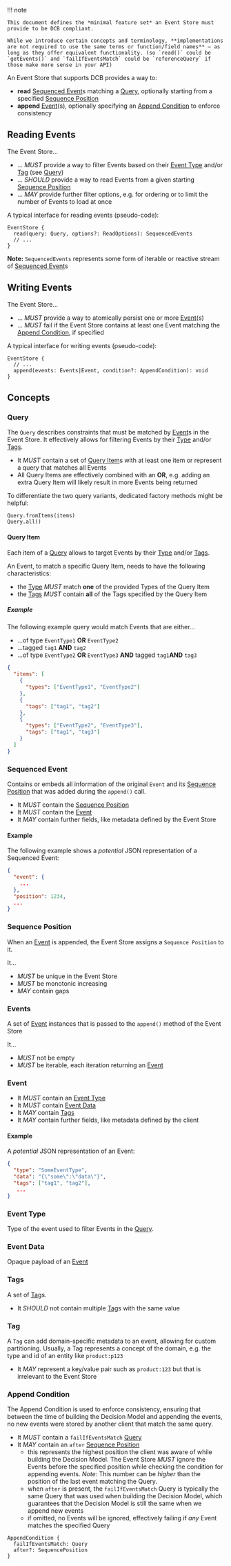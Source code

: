 !!! note

    This document defines the *minimal feature set* an Event Store must provide to be DCB compliant.

    While we introduce certain concepts and terminology, **implementations are not required to use the same terms or function/field names** — as long as they offer equivalent functionality. (so `read()` could be `getEvents()` and `failIfEventsMatch` could be `referenceQuery` if those make more sense in your API)

An Event Store that supports DCB provides a way to:

- **read** [Sequenced Event](#sequenced-event)s matching a [Query](#query), optionally starting from a specified [Sequence Position](#sequence-position)
- **append** [Event](#events)(s), optionally specifying an [Append Condition](#append-condition) to enforce consistency

## Reading Events

The Event Store...

- ... _MUST_ provide a way to filter Events based on their [Event Type](#event-type) and/or [Tag](#tags) (see [Query](#query))
- ... _SHOULD_ provide a way to read Events from a given starting [Sequence Position](#sequence-position)
- ... _MAY_ provide further filter options, e.g. for ordering or to limit the number of Events to load at once 

A typical interface for reading events (pseudo-code):

```{.haskell .no-copy}
EventStore {
  read(query: Query, options?: ReadOptions): SequencedEvents
  // ...
}
```

**Note:** `SequencedEvents` represents some form of iterable or reactive stream of [Sequenced Event](#sequenced-event)s

## Writing Events

The Event Store...

- ... _MUST_ provide a way to atomically persist one or more [Event](#events)(s)
- ... _MUST_ fail if the Event Store contains at least one Event matching the [Append Condition](#append-condition), if specified

A typical interface for writing events (pseudo-code):

```{.haskell .no-copy}
EventStore {
  // ...
  append(events: Events|Event, condition?: AppendCondition): void
}
```

## Concepts

### Query

The `Query` describes constraints that must be matched by [Event](#event)s in the Event Store.
It effectively allows for filtering Events by their [Type](#event-type) and/or [Tags](#tags).

- It _MUST_ contain a set of [Query Item](#query-item)s with at least one item or represent a query that matches all Events
- All Query Items are effectively combined with an **OR**, e.g. adding an extra Query Item will likely result in more Events being returned

To differentiate the two query variants, dedicated factory methods might be helpful:

```{.haskell .no-copy}
Query.fromItems(items)
Query.all()
```

#### Query Item

Each item of a [Query](#query) allows to target Events by their [Type](#event-type) and/or [Tags](#tags).

An Event, to match a specific Query Item, needs to have the following characteristics:

- the [Type](#event-type) _MUST_ match **one** of the provided Types of the Query Item
- the [Tags](#tags) _MUST_ contain **all** of the Tags specified by the Query Item

##### Example

The following example query would match Events that are either...

- ...of type `EventType1` **OR** `EventType2`
- ...tagged `tag1` **AND** `tag2`
- ...of type `EventType2` **OR** `EventType3` **AND** tagged `tag1`**AND** `tag3`

```{.json .no-copy}
{
  "items": [
    {
      "types": ["EventType1", "EventType2"]
    },
    {
      "tags": ["tag1", "tag2"]
    },
    {
      "types": ["EventType2", "EventType3"],
      "tags": ["tag1", "tag3"]
    }
  ]
}
```

### Sequenced Event

Contains or embeds all information of the original `Event` and its [Sequence Position](#sequence-position) that was added during the `append()` call.

- It _MUST_ contain the [Sequence Position](#sequence-position)
- It _MUST_ contain the [Event](#event)
- It _MAY_ contain further fields, like metadata defined by the Event Store

#### Example

The following example shows a _potential_ JSON representation of a Sequenced Event:

```{.json .no-copy}
{
  "event": {
    ...
  },
  "position": 1234,
  ...
}
```

### Sequence Position

When an [Event](#event) is appended, the Event Store assigns a `Sequence Position` to it.

It...

- _MUST_ be unique in the Event Store
- _MUST_ be monotonic increasing
- _MAY_ contain gaps

### Events

A set of [Event](#event) instances that is passed to the `append()` method of the Event Store

It...

- _MUST_ not be empty
- _MUST_ be iterable, each iteration returning an [Event](#event)

### Event

- It _MUST_ contain an [Event Type](#event-type)
- It _MUST_ contain [Event Data](#event-data)
- It _MAY_ contain [Tags](#tags)
- It _MAY_ contain further fields, like metadata defined by the client

#### Example

A _potential_ JSON representation of an Event:

```{.json .no-copy}
{
  "type": "SomeEventType",
  "data": "{\"some\":\"data\"}",
  "tags": ["tag1", "tag2"],
   ...
}
```

### Event Type

Type of the event used to filter Events in the [Query](#query).

### Event Data

Opaque payload of an [Event](#event)

### Tags

A set of [Tag](#tag)s.

- It _SHOULD_ not contain multiple [Tag](#tag)s with the same value

### Tag

A `Tag` can add domain-specific metadata to an event, allowing for custom partitioning.
Usually, a Tag represents a concept of the domain, e.g. the type and id of an entity like `product:p123`

- It _MAY_ represent a key/value pair such as `product:123` but that is irrelevant to the Event Store

### Append Condition

The Append Condition is used to enforce consistency, ensuring that between the time of building the Decision Model and appending the events, no new events were stored by another client that match the same query.

- It _MUST_ contain a `failIfEventsMatch` [Query](#query)
- It _MAY_ contain an `after` [Sequence Position](#sequence-position)
  - this represents the highest position the client was aware of while building the Decision Model. The Event Store _MUST_ ignore the Events before the specified position while checking the condition for appending events. _Note:_ This number can be _higher_ than the position of the last event matching the Query.
  - when `after` is present, the `failIfEventsMatch` Query is typically the same Query that was used when building the Decision Model, which guarantees that the Decision Model is still the same when we append new events
  - if omitted, no Events will be ignored, effectively failing if _any_ Event matches the specified Query

```{.haskell .no-copy}
AppendCondition {
  failIfEventsMatch: Query
  after?: SequencePosition
}
```
